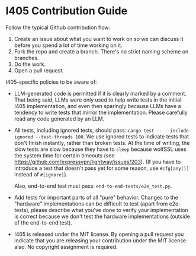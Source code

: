 # I405 Contribution Guide

Follow the typical Github contribution flow:
1. Create an issue about what you want to work on so we can discuss it before you spend a lot of time working on it.
2. Fork the repo and create a branch. There's no strict naming scheme on branches.
3. Do the work.
4. Open a pull request.

I405-specific policies to be aware of:
+ LLM-generated code is permitted if it is clearly marked by a comment. That being said, LLMs were
  only used to help write tests in the initial I405 implementation, and even then sparingly because
  LLMs have a tendency to write tests that mirror the implementation. Please carefully read any code
  generated by an LLM.
+ All tests, including ignored tests, should pass: `cargo test -- --include-ignored --test-threads
  100`. We use ignored tests to indicate tests that don't finish instantly, rather than broken
  tests. At the time of writing, the slow tests are slow because they have to `sleep` because
  wolfSSL uses the system time for certain timeouts (see
  https://github.com/expressvpn/lightway/issues/203). (If you have to introduce a test that doesn't
  pass yet for some reason, use `#cfg[any()]` instead of `#[ignore]`).
  
  Also, end-to-end test must pass: `end-to-end-tests/e2e_test.py`.
+ Add tests for important parts of all "pure" behavior. Changes to the "hardware" implementations
  can be difficult to test (apart from e2e-tests), please describe what you've done to verify your
  implementation is correct because we don't test the hardware implementations (outside of the
  end-to-end test).
+ I405 is released under the MIT license. By opening a pull request you indicate that you are
  releasing your contribution under the MIT license also. No copyright assignment is required.
